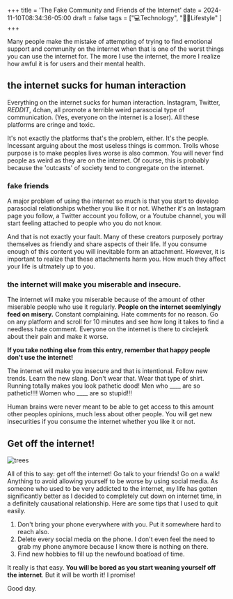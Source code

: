 +++
title = 'The Fake Community and Friends of the Internet'
date = 2024-11-10T08:34:36-05:00
draft = false
tags = ["💻Technology", "🚶‍♀️Lifestyle" ]
+++

Many people make the mistake of attempting of trying to find emotional support and community on the internet when that is one of the worst things you can use the internet for. The more I use the internet, the more I realize how awful it is for users and their mental health. 

## the internet sucks for human interaction

Everything on the internet sucks for human interaction. Instagram, Twitter, *REDDIT*, 4chan, all promote a terrible weird parasocial type of communication. (Yes, everyone on the internet is a loser). All these platforms are cringe and toxic.

It's not exactly the platforms that's the problem, either. It's the people. Incessant arguing about the most useless things is common. Trolls whose purpose is to make peoples lives worse is also common. You will never find people as weird as they are on the internet. Of course, this is probably because the 'outcasts' of society tend to congregate on the internet. 

### fake friends

A major problem of using the internet so much is that you start to develop parasocial relationships whether you like it or not. Whether it's an Instagram page you follow, a Twitter account you follow, or a Youtube channel, you will start feeling attached to people who you do not know.

And that is not exactly your fault. Many of these creators purposely portray themselves as friendly and share aspects of their life. If you consume enough of this content you will inevitable form an attachment. However, it is important to realize that these attachments harm you. How much they affect your life is ultmately up to you. 

### the internet will make you miserable and insecure.

The internet will make you miserable because of the amount of other miserable people who use it regularly. **People on the internet seemlyingly feed on misery.** Constant complaining. Hate comments for no reason. Go on any platform and scroll for 10 minutes and see how long it takes to find a needless hate comment. Everyone on the internet is there to circlejerk about their pain and make it worse.

**If you take nothing else from this entry, remember that happy people don't use the internet!**

The internet will make you insecure and that is intentional. Follow new trends. Learn the new slang. Don't wear that. Wear that type of shirt. Running totally makes you look pathetic dood! Men who ____ are so pathetic!!!! Women who ____ are so stupid!!! 

Human brains were never meant to be able to get access to this amount other peoples opinions, much less about other people. You will get new insecurities if you consume the internet whether you like it or not.

## Get off the internet!

![trees](/pics/trees.JPG)

All of this to say: get off the internet! Go talk to your friends! Go on a walk! Anything to avoid allowing yourself to be worse by using social media. As someone who used to be very addicted to the internet, my life has gotten significantly better as I decided to completely cut down on internet time, in a definitely causational relationship. Here are some tips that I used to quit easily.

1. Don't bring your phone everywhere with you. Put it somewhere hard to reach also.
2. Delete every social media on the phone. I don't even feel the need to grab my phone anymore because I know there is nothing on there.
3. Find new hobbies to fill up the newfound boatload of time.

It really is that easy. **You will be bored as you start weaning yourself off the internet**. But it will be worth it! I promise!

Good day.

